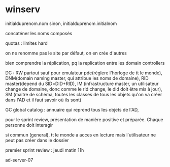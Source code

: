 # winserv


initialduprenom.nom
sinon, 
initialduprenom.initialnom

concaténer les noms composés

quotas : limites hard

on ne renomme pas le site par défaut, on en crée d'autres

bien comprendre la réplication, pq la replication entre les domain controllers

DC : RW partout sauf pour emulateur pdc(réglere l'horloge de tt le monde), DNM(domain naming master, qui attribue les noms de domaine), RID master(depend du SID=DID+RID), IM (infrastructure master, un utilisateur change de domaine, donc comme le rid change, le did doit être mis à jour), SM (maitre de schéma, toutes les classes de tous les objets qu'on va créer dans l'AD et il faut savoir où ils sont)

GC global catalog : annuaire qui reprend tous les objets de l'AD, 



pour le sprint review, présentation de manière positive et préparée. Chaque personne doit interagir

si commun (general), tt le monde a acces en lecture mais l'utilisateur ne peut pas créer dans le dossier

premier sprint review : jeudi matin 11h

ad-server-07
